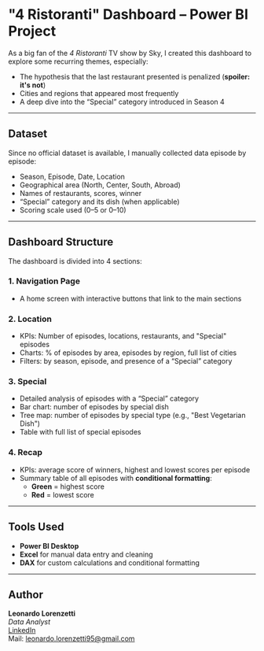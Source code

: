 #  "4 Ristoranti" Dashboard – Power BI Project

As a big fan of the *4 Ristoranti* TV show by Sky, I created this dashboard to explore some recurring themes, especially:

- The hypothesis that the last restaurant presented is penalized (**spoiler: it's not**)
- Cities and regions that appeared most frequently
- A deep dive into the “Special” category introduced in Season 4

---

##  Dataset

Since no official dataset is available, I manually collected data episode by episode:
- Season, Episode, Date, Location
- Geographical area (North, Center, South, Abroad)
- Names of restaurants, scores, winner
- “Special” category and its dish (when applicable)
- Scoring scale used (0–5 or 0–10)

---

##  Dashboard Structure

The dashboard is divided into 4 sections:

### 1. Navigation Page
- A home screen with interactive buttons that link to the main sections

### 2. Location
- KPIs: Number of episodes, locations, restaurants, and "Special" episodes
- Charts: % of episodes by area, episodes by region, full list of cities
- Filters: by season, episode, and presence of a “Special” category

### 3. Special
- Detailed analysis of episodes with a “Special” category
- Bar chart: number of episodes by special dish
- Tree map: number of episodes by special type (e.g., "Best Vegetarian Dish")
- Table with full list of special episodes

### 4. Recap
- KPIs: average score of winners, highest and lowest scores per episode
- Summary table of all episodes with **conditional formatting**:
  - **Green** = highest score
  - **Red** = lowest score

---

##  Tools Used

- **Power BI Desktop**
- **Excel** for manual data entry and cleaning
- **DAX** for custom calculations and conditional formatting

---

##  Author

**Leonardo Lorenzetti**  
*Data Analyst*  
[LinkedIn](https://linkedin.com/in/leonardo-lorenzetti-717563143)  
Mail: leonardo.lorenzetti95@gmail.com
